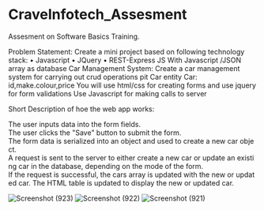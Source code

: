 # CraveInfotech_Assesment
Assesment on Software Basics Training. 

Problem Statement: Create a mini project based on following technology stack: • Javascript • JQuery • REST-Express JS With Javascript /JSON array as database Car Management System: Create a car management system for carrying out crud operations pit Car entity Car: id,make.colour,price You will use html/css for creating forms and use jquery for form validations Use Javascript for making calls to server

Short Description of hoe the web app works:

The user inputs data into the form fields.
The user clicks the "Save" button to submit the form.
The form data is serialized into an object and used to create a new car object.
A request is sent to the server to either create a new car or update an existing car in the database, depending on the mode of the form.
If the request is successful, the cars array is updated with the new or updated car.
The HTML table is updated to display the new or updated car.

![Screenshot (923)](https://user-images.githubusercontent.com/73868746/232031217-22d9e081-44cd-4562-91cb-15c7d1b6ab3f.png)
![Screenshot (922)](https://user-images.githubusercontent.com/73868746/232031243-bd8ed47b-26d6-46ee-9e0e-97f205f50eb2.png)
![Screenshot (921)](https://user-images.githubusercontent.com/73868746/232031271-feb234a2-6e6f-4c24-af94-0594e4686cd8.png)
